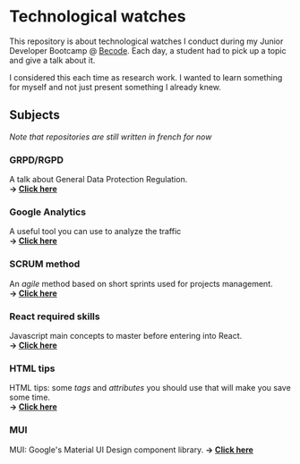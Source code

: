 # Technological watches
This repository is about technological watches I conduct during my Junior Developer Bootcamp @ [Becode](https://github.com/becodeorg). Each day, a student had to pick up a topic and give a talk about it.   

I considered this each time as research work. I wanted to learn something for myself and not just present something I already knew.

## Subjects
*Note that repositories are still written in french for now*

### GRPD/RGPD
A talk about General Data Protection Regulation.   
**&rarr; [Click here](/RGPD)**

### Google Analytics
A useful tool you can use to analyze the traffic   
**&rarr; [Click here](/Google%20Analytics)**

### SCRUM method
An *agile* method based on short sprints used for projects management.   
**&rarr; [Click here](/Scrum%20Method)**

### React required skills
Javascript main concepts to master before entering into React.   
**&rarr; [Click here](/React%20required%20skills)**

### HTML tips
HTML tips: some *tags* and *attributes* you should use that will make you save some time.   
**&rarr; [Click here](https://selim9106.github.io/Technological-watches/HTML%20tips/index.html)**

### MUI
MUI: Google's Material UI Design component library. 
**&rarr; [Click here]()**
